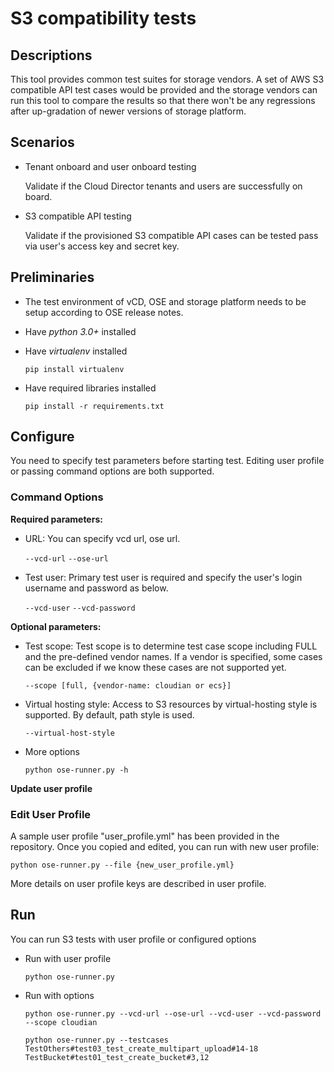 # S3 compatibility tests

## Descriptions

This tool provides common test suites for storage vendors. A set of AWS S3 compatible API test cases would be provided
and the storage vendors can run this tool to compare the results so that there won't be any regressions after up-gradation of newer 
versions of storage platform.

## Scenarios
- Tenant onboard and user onboard testing
    
    Validate if the Cloud Director tenants and users are successfully on board.


- S3 compatible API testing

    Validate if the provisioned S3 compatible API cases can be tested pass via user's access key and secret key.

## Preliminaries

- The test environment of vCD, OSE and storage platform needs to be setup according to OSE release notes.

- Have _python 3.0+_ installed

- Have _virtualenv_ installed
    
    `pip install virtualenv`

- Have required libraries installed

    `pip install -r requirements.txt`



## Configure

You need to specify test parameters before starting test. Editing user profile or passing command options are both supported.

### Command Options
**Required parameters:** 

- URL: You can specify vcd url, ose url. 

    `--vcd-url` `--ose-url`

- Test user: Primary test user is required and specify the user's login username and password as below.

    `--vcd-user` `--vcd-password`

**Optional parameters:**

- Test scope: Test scope is to determine test case scope including FULL and the pre-defined vendor names. If a vendor is specified, some cases can be excluded if we know these cases are not supported yet.

    `--scope [full, {vendor-name: cloudian or ecs}] ` 

- Virtual hosting style: Access to S3 resources by virtual-hosting style is supported. By default, path style is used.

    `--virtual-host-style`

- More options

    `python ose-runner.py -h`

**Update user profile**

### Edit User Profile
A sample user profile "user_profile.yml" has been provided in the repository. Once you copied and edited, you can run with new user profile:

`python ose-runner.py --file {new_user_profile.yml}`

More details on user profile keys are described in user profile.

## Run

You can run S3 tests with user profile or configured options

- Run with user profile

    `python ose-runner.py`

- Run with options

    `python ose-runner.py --vcd-url --ose-url --vcd-user --vcd-password --scope cloudian`
    
    `python ose-runner.py --testcases TestOthers#test03_test_create_multipart_upload#14-18 TestBucket#test01_test_create_bucket#3,12`






